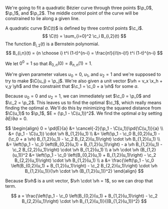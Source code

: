 <!-- To format this file, you need to use a hacked version of Markdown that ignores MathJax sections containing in $...$ and $$...$$ delimiters. -->

<div style='display:none'>
$$
\newcommand{\pd}[2]{\frac{\partial#1}{\partial#2}}
\newcommand{\C}{\boldsymbol C}
\newcommand{\c}{\boldsymbol c}
\newcommand{\p}{\boldsymbol p}
\newcommand{\vh}{\boldsymbol{\hat{v}}}
$$
</div>

We're going to fit a quadratic B&eacute;zier curve through three points $\p_0$, $\p_1$, and $\p_2$.  The middle control point of the curve will be constrained to lie along a given line.

A quadratic curve $\C(t)$ is defined by three control points $\c_i$.
$$ \C(t) = \sum_{i=0}^2 \c_i B_{i,2}(t) $$
The function $B_{i,2}(t)$ is a Bernstein polynomial.
$$ B_{i,n}(t) = {n \choose i} t^i (1-t)^{n-i} = \frac{n!}{i!(n-i)!} t^i (1-t)^{n-i} $$

We let $0^0 = 1$ so that $B_{0,n}(0) = B_{n,n}(1) = 1$.

We're given parameter values $u_0 = 0$, $u_1$, and $u_2 = 1$ and we're supposed to try to make $\C(u_j) = \p_j$. We're also given a unit vector $\vh = v_x \x_h + v_y \yh$ and the constraint that $\c_1 = \c_0 + a \vh$ for some $a$.

Because $u_0 = 0$ and $u_2 = 1$, we can immediately set $\c_0 = \p_0$ and $\c_2 = \p_2$.  This leaves us to find the optimal $\c_1$, which really means finding the optimal $a$. We'll do this by minimizing the squared distance from $\C(u_1)$ to $\p_1$, $E = (\p_1 - \C(u_1))^2$. We find the optimal $a$ by setting $\partial E/\partial a = 0$.

$$
\begin{align}
0 = \pd{E}{a}
    &= \cancel{-2}(\p_1 - \C(u_1))\pd{\C(u_1)}{a} \\
    &= (\p_1 - \C(u_1)) \cdot \vh B_{1,2}(u_1) \\
    &= \left(\p_1 - \c_0 B_{0,2}(u_1) - (\c_0 + a \vh) B_{1,2}(u_1) - \c_2 B_{2,2}(u_1)\right) \cdot \vh B_{1,2}(u_1) \\
    &= \left(\p_1 - \c_0 \left(B_{0,2}(u_1) + B_{1,2}(u_1)\right) - a \vh B_{1,2}(u_1) - \c_2 B_{2,2}(u_1)\right) \cdot \vh B_{1,2}(u_1) \\
a \vh \cdot \vh (B_{1,2}(u_1))^2
    &= \left(\p_1 - \c_0 \left(B_{0,2}(u_1) + B_{1,2}(u_1)\right) - \c_2 B_{2,2}(u_1)\right) \cdot \vh B_{1,2}(u_1) \\
a &= \frac{\left(\p_1 - \c_0 \left(B_{0,2}(u_1) + B_{1,2}(u_1)\right) - \c_2 B_{2,2}(u_1)\right) \cdot \vh B_{1,2}(u_1)}{\vh \cdot \vh (B_{1,2}(u_1))^2}
\end{align}
$$

Because $\vh$ is a unit vector, $\vh \cdot \vh = 1$, so we can drop that term.

$$
a = \frac{\left(\p_1 - \c_0 \left(B_{0,2}(u_1) + B_{1,2}(u_1)\right) - \c_2 B_{2,2}(u_1)\right) \cdot \vh B_{1,2}(u_1)}{(B_{1,2}(u_1))^2}
$$

